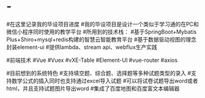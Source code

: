# -
#在这里记录我的毕设项目进度
#我的毕设项目是设计一个类似于学习通的在PC和微信小程序同时使用的教学平台
#所用到的技术栈：
    #基于SpringBoot+Mybatis Plus+Shiro+mysql+redis构建的智慧云智能教育平台
    #基于数据驱动视图的理念封装element-ui
    #提供lambda、stream api、webflux生产实践

#前端技术
    #Vue
    #Vuex
    #vXE-Table
    #Element-UI
    #vue-router
    #axios

#目前想到的系统特色
    #支持填空题、综合题、选择题等多种试题类型的录入
    #支持数学公式的插入同时也支持通过excel导入试题
    #可以将试卷试题导出word或者html，并且支持试题图片导出word
    #集成了百度地图和百度富文本编辑器
    
